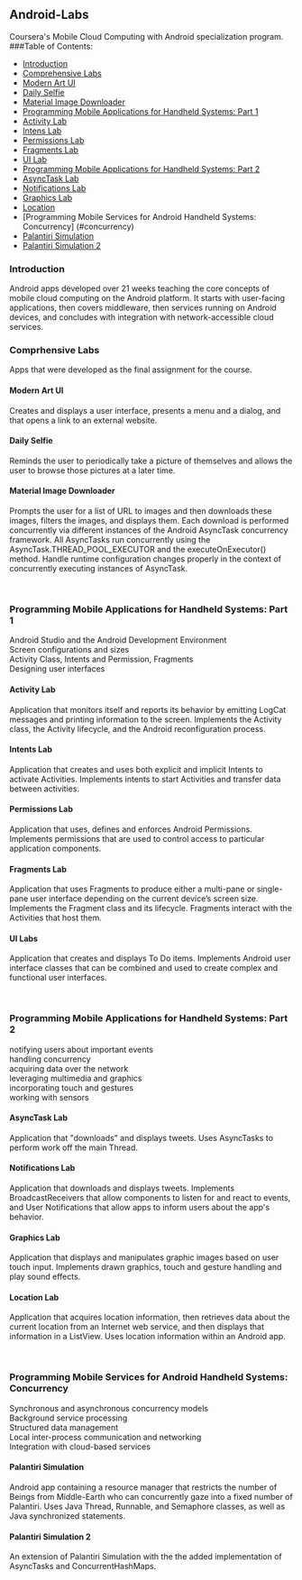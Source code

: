 ## Android-Labs
Coursera's Mobile Cloud Computing with Android specialization program.
<br>
###Table of Contents:
* [Introduction](#introduction)
* [Comprehensive Labs](#comps)
 * [Modern Art UI](#modernart)
 * [Daily Selfie](#daily)
 * [Material Image Downloader](#downer)
* [Programming Mobile Applications for Handheld Systems: Part 1](#part1)
 * [Activity Lab](#act1)
 * [Intens Lab](#ints)
 * [Permissions Lab](#perms)
 * [Fragments Lab](#frags)
 * [UI Lab](#uilabs)
* [Programming Mobile Applications for Handheld Systems: Part 2](#part2)
 * [AsyncTask Lab](#async)
 * [Notifications Lab](#notes)
 * [Graphics Lab](#graphs)
 * [Location](#locs)
* [Programming Mobile Services for Android Handheld Systems: Concurrency] (#concurrency)
 * [Palantiri Simulation](#p1)
 * [Palantiri Simulation 2](#p2)
  
### <a name="introduction"></a>Introduction
Android apps developed over 21 weeks teaching the core concepts of mobile cloud computing on the Android platform. 
It starts with user-facing applications, then covers middleware, then services running on Android devices, and concludes with integration 
with network-accessible cloud services.

### <a name="comps"></a>Comprhensive Labs
Apps that were developed as the final assignment for the course.

#### <a name="modernart"></a>Modern Art UI
Creates and displays a user interface, presents a menu and a dialog, and that opens a link to an external website. 

#### <a name="daily"></a>Daily Selfie
Reminds the user to periodically take a picture of themselves and allows the user to browse those pictures at a later time. 

#### <a name="downer"></a>Material Image Downloader
Prompts the user for a list of URL to images and then downloads these images, filters the images, and displays them. 
Each download is performed concurrently via different instances of the Android AsyncTask concurrency framework.
All AsyncTasks run concurrently using the AsyncTask.THREAD_POOL_EXECUTOR and the executeOnExecutor() method.
Handle runtime configuration changes properly in the context of concurrently executing instances of AsyncTask.

<br>

### <a name="part1"></a>Programming Mobile Applications for Handheld Systems: Part 1
Android Studio and the Android Development Environment<br>
Screen configurations and sizes<br>
Activity Class, Intents and Permission, Fragments<br>
Designing user interfaces<br>

#### <a name="act1"></a>Activity Lab
Application that monitors itself and reports its behavior by emitting LogCat messages and printing information to the screen. 
Implements the Activity class, the Activity lifecycle, and the Android reconfiguration process.

#### <a name="ints"></a>Intents Lab
Application that creates and uses both explicit and implicit Intents to activate Activities. 
Implements intents to start Activities and transfer data between activities.

#### <a name="perms"></a>Permissions Lab
Application that uses, defines and enforces Android Permissions. 
Implements permissions that are used to control access to particular application components.

#### <a name="frags"></a>Fragments Lab
Application that uses Fragments to produce either a multi-pane or single-pane user interface depending on the current device’s screen size.
Implements the Fragment class and its lifecycle.  Fragments interact with the Activities that host them.

#### <a name="uilabs"></a>UI Labs
Application that creates and displays To Do items. 
Implements Android user interface classes that can be combined and used to create complex and functional user interfaces.

<br>

### <a name="part2"></a>Programming Mobile Applications for Handheld Systems: Part 2
notifying users about important events<br>
handling concurrency<br>
acquiring data over the network <br>
leveraging multimedia and graphics<br>
incorporating touch and gestures<br>
working with sensors<br>

#### <a name="async"></a>AsyncTask Lab
Application that "downloads" and displays tweets. 
Uses AsyncTasks to perform work off the main Thread.

#### <a name="notes"></a>Notifications Lab
Application that downloads and displays tweets. 
Implements BroadcastReceivers that allow components to listen for and react to events, 
and User Notifications that allow apps to inform users about the app's behavior.

#### <a name="graphs"></a>Graphics Lab
Application that displays and manipulates graphic images based on user touch input. 
Implements drawn graphics, touch and gesture handling and play sound effects.

#### <a name="locs"></a>Location Lab
Application that acquires location information, then retrieves data about the current location from an Internet web service, 
and then displays that information in a ListView. 
Uses location information within an Android app.

<br>

### <a name="concurrency"></a>Programming Mobile Services for Android Handheld Systems: Concurrency
Synchronous and asynchronous concurrency models<br> 
Background service processing<br>
Structured data management<br>
Local inter-process communication and networking<br> 
Integration with cloud-based services  

#### <a name="p1"></a>Palantiri Simulation
Android app containing a resource manager that restricts the number of Beings from Middle-Earth who can concurrently gaze into a fixed number of Palantiri.
Uses Java Thread, Runnable, and Semaphore classes, as well as Java synchronized statements.

#### <a name="p2"></a>Palantiri Simulation 2
An extension of Palantiri Simulation with the the added implementation of AsyncTasks and ConcurrentHashMaps.


